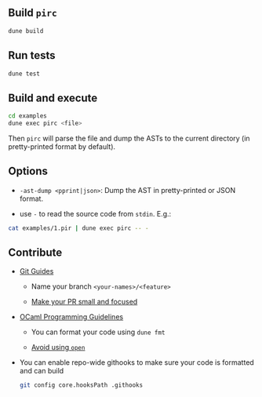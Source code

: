 ## Build `pirc`

```sh
dune build
```

## Run tests

```sh
dune test
```

## Build and execute

```sh
cd examples
dune exec pirc <file>
```

Then `pirc` will parse the file and dump the ASTs to the current directory (in pretty-printed format by default).

## Options

- `-ast-dump <pprint|json>`: Dump the AST in pretty-printed or JSON format.

- use `-` to read the source code from `stdin`. E.g.:

```sh
cat examples/1.pir | dune exec pirc -- -
```
## Contribute

- [Git Guides](https://github.com/git-guides)

    - Name your branch `<your-names>/<feature>`

    - [Make your PR small and focused](https://artsy.github.io/blog/2021/03/09/strategies-for-small-focused-pull-requests/)
  
- [OCaml Programming Guidelines](https://ocaml.org/docs/guidelines)

    - You can format your code using `dune fmt`

    - [Avoid using `open`](https://ocaml.org/docs/guidelines#opening-modules)
 
- You can enable repo-wide githooks to make sure your code is formatted and can build

    ```sh
    git config core.hooksPath .githooks
    ```
